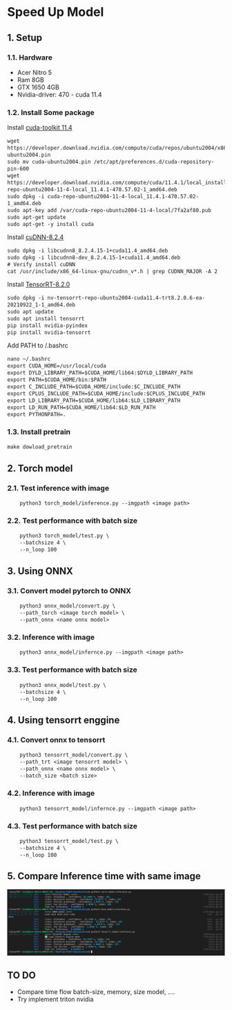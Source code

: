 # Speed Up Model

## 1. Setup 
### 1.1. Hardware
- Acer Nitro 5
- Ram 8GB
- GTX 1650 4GB
- Nvidia-driver: 470 - cuda 11.4
### 1.2. Install Some package
Install [cuda-toolkit 11.4](https://developer.nvidia.com/cuda-11-4-1-download-archive)
```
wget https://developer.download.nvidia.com/compute/cuda/repos/ubuntu2004/x86_64/cuda-ubuntu2004.pin
sudo mv cuda-ubuntu2004.pin /etc/apt/preferences.d/cuda-repository-pin-600
wget https://developer.download.nvidia.com/compute/cuda/11.4.1/local_installers/cuda-repo-ubuntu2004-11-4-local_11.4.1-470.57.02-1_amd64.deb
sudo dpkg -i cuda-repo-ubuntu2004-11-4-local_11.4.1-470.57.02-1_amd64.deb
sudo apt-key add /var/cuda-repo-ubuntu2004-11-4-local/7fa2af80.pub
sudo apt-get update
sudo apt-get -y install cuda
```
Install [cuDNN-8.2.4](https://developer.nvidia.com/cudnn)
```
sudo dpkg -i libcudnn8_8.2.4.15-1+cuda11.4_amd64.deb
sudo dpkg -i libcudnn8-dev_8.2.4.15-1+cuda11.4_amd64.deb
# Verify install cuDNN
cat /usr/include/x86_64-linux-gnu/cudnn_v*.h | grep CUDNN_MAJOR -A 2 
```
Install [TensorRT-8.2.0](https://developer.nvidia.com/tensorrt)
```
sudo dpkg -i nv-tensorrt-repo-ubuntu2004-cuda11.4-trt8.2.0.6-ea-20210922_1-1_amd64.deb
sudo apt update
sudo apt install tensorrt
pip install nvidia-pyindex
pip install nvidia-tensorrt
```
Add PATH to /.bashrc
```
nano ~/.bashrc
export CUDA_HOME=/usr/local/cuda
export DYLD_LIBRARY_PATH=$CUDA_HOME/lib64:$DYLD_LIBRARY_PATH
export PATH=$CUDA_HOME/bin:$PATH
export C_INCLUDE_PATH=$CUDA_HOME/include:$C_INCLUDE_PATH
export CPLUS_INCLUDE_PATH=$CUDA_HOME/include:$CPLUS_INCLUDE_PATH
export LD_LIBRARY_PATH=$CUDA_HOME/lib64:$LD_LIBRARY_PATH
export LD_RUN_PATH=$CUDA_HOME/lib64:$LD_RUN_PATH
export PYTHONPATH=.
```
### 1.3. Install pretrain
```
make dowload_pretrain
```

## 2. Torch model 
### 2.1. Test inference with image
```
    python3 torch_model/inference.py --imgpath <image path>
``` 
### 2.2. Test performance with batch size
```
    python3 torch_model/test.py \
    --batchsize 4 \
    --n_loop 100
```

## 3. Using ONNX
### 3.1. Convert model pytorch to ONNX 
```
    python3 onnx_model/convert.py \
    --path_torch <image torch model> \
    --path_onnx <name onnx model>
``` 
### 3.2. Inference with image
```
    python3 onnx_model/infernce.py --imgpath <image path>
```

### 3.3. Test performance with batch size
```
    python3 onnx_model/test.py \
    --batchsize 4 \
    --n_loop 100
```

## 4. Using tensorrt enggine
### 4.1. Convert onnx to tensorrt 
```
    python3 tensorrt_model/convert.py \
    --path_trt <image tensorrt model> \
    --path_onnx <name onnx model> \
    --batch_size <batch size>
``` 
### 4.2. Inference with image
```
    python3 tensorrt_model/infernce.py --imgpath <image path>
```

### 4.3. Test performance with batch size
```
    python3 tensorrt_model/test.py \
    --batchsize 4 \
    --n_loop 100
```

## 5. Compare Inference time with same image

![alt text](img/compare_inference.png "Compare time inference")


## TO DO
- Compare time flow batch-size, memory, size model, ....
- Try implement triton nvidia